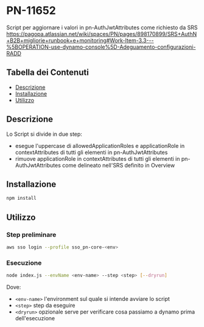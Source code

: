 # PN-11652

Script per aggiornare i valori in pn-AuthJwtAttributes come richiesto da SRS 
https://pagopa.atlassian.net/wiki/spaces/PN/pages/898170899/SRS+AuthN+B2B+migliorie+runbook+e+monitoring#Work-Item-3.3---%5BOPERATION-use-dynamo-console%5D-Adeguamento-configurazioni-RADD

## Tabella dei Contenuti

- [Descrizione](#descrizione)
- [Installazione](#installazione)
- [Utilizzo](#utilizzo)

## Descrizione

Lo Script si divide in due step: 
- esegue l'uppercase di allowedApplicationRoles e applicationRole in contextAttributes di tutti gli elementi in pn-AuthJwtAttributes
- rimuove applicationRole in contextAttributes di tutti gli elementi in pn-AuthJwtAttributes
come delineato nell'SRS definito in Overview

## Installazione

```bash
npm install
```

## Utilizzo
### Step preliminare

```bash
aws sso login --profile sso_pn-core-<env>
```

### Esecuzione
```bash
node index.js --envName <env-name> --step <step> [--dryrun]

```
Dove:
- `<env-name>` l'environment sul quale si intende avviare lo script
- `<step>` step da eseguire
- `<dryrun>` opzionale serve per verificare cosa passiamo a dynamo prima dell'esecuzione